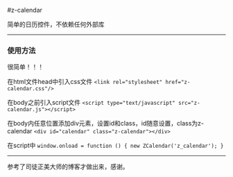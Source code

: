 #z-calendar

简单的日历控件，不依赖任何外部库


----------


### 使用方法 
 很简单！！！


在html文件head中引入css文件
	`<link rel="stylesheet" href="z-calendar.css"/>`

在body之前引入script文件
	`<script type="text/javascript" src="z-calendar.js"></script>`

在body内任意位置添加div元素，设置id和class，id随意设置，class为z-calendar
	`<div id="calendar" class="z-calendar"></div>`

在script中
	`window.onload = function () {
		new ZCalendar('z_calendar');
   	}`
   	


----------
参考了司徒正美大师的博客才做出来，感谢。

